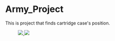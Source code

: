 # Army_Project
This is  project that finds cartridge case's position.
<figure class="half">  
  <a href="link"><img src="https://github.com/user-attachments/assets/06fdf030-8d92-470e-99d6-563f428b0567">
  </a>  
  <a href="link"><img src="https://github.com/user-attachments/assets/76aaefd2-156e-4419-ac65-3e62bbd643eb">
  </a>

